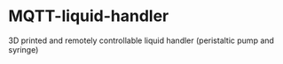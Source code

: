 # MQTT-liquid-handler
3D printed and remotely controllable liquid handler (peristaltic pump and syringe)
